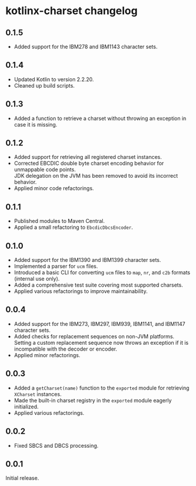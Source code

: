 # kotlinx-charset changelog

## 0.1.5

- Added support for the IBM278 and IBM1143 character sets.

## 0.1.4

- Updated Kotlin to version 2.2.20.
- Cleaned up build scripts.

## 0.1.3

- Added a function to retrieve a charset without throwing an exception in case it is missing.

## 0.1.2

- Added support for retrieving all registered charset instances.
- Corrected EBCDIC double byte charset encoding behavior for unmappable code points.  
  JDK delegation on the JVM has been removed to avoid its incorrect behavior.
- Applied minor code refactorings.

## 0.1.1

- Published modules to Maven Central.
- Applied a small refactoring to `EbcdicDbcsEncoder`.

## 0.1.0

- Added support for the IBM1390 and IBM1399 character sets.
- Implemented a parser for `ucm` files.
- Introduced a basic CLI for converting `ucm` files to `map`, `nr`, and `c2b` formats (internal use only).
- Added a comprehensive test suite covering most supported charsets.
- Applied various refactorings to improve maintainability.

## 0.0.4

- Added support for the IBM273, IBM297, IBM939, IBM1141, and IBM1147 character sets.
- Added checks for replacement sequences on non-JVM platforms.  
  Setting a custom replacement sequence now throws an exception
  if it is incompatible with the decoder or encoder.
- Applied minor refactorings.

## 0.0.3

- Added a `getCharset(name)` function to the `exported` module for retrieving `XCharset` instances.
- Made the built-in charset registry in the `exported` module eagerly initialized.
- Applied various refactorings.

## 0.0.2

- Fixed SBCS and DBCS processing.

## 0.0.1

Initial release.

